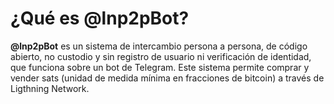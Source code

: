 # ¿Qué es @lnp2pBot?

**@lnp2pBot** es un sistema de intercambio persona a persona, de código abierto, no custodio y sin registro de usuario ni verificación de identidad, que funciona sobre un bot de Telegram. Este sistema permite comprar y vender sats (unidad de medida mínima en fracciones de bitcoin) a través de Ligthning Network.
